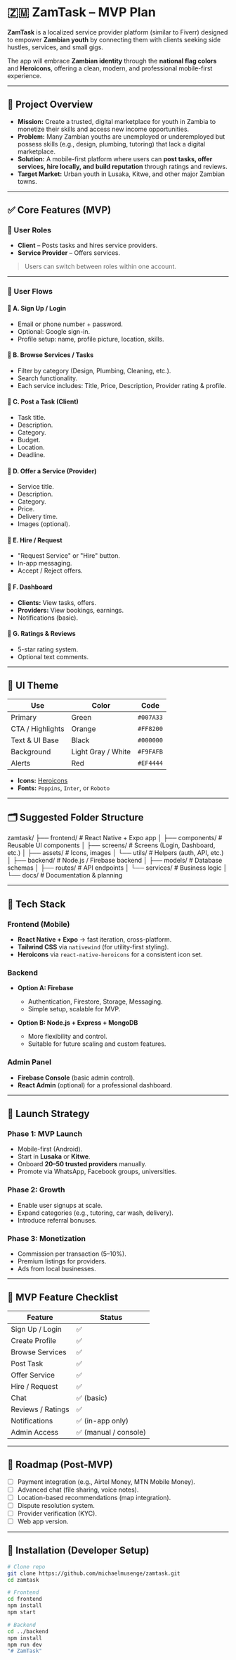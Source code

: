 # 🇿🇲 ZamTask – MVP Plan

**ZamTask** is a localized service provider platform (similar to Fiverr) designed to empower **Zambian youth** by connecting them with clients seeking side hustles, services, and small gigs.  

The app will embrace **Zambian identity** through the **national flag colors** and **Heroicons**, offering a clean, modern, and professional mobile-first experience.

---

## 📖 Project Overview

- **Mission:** Create a trusted, digital marketplace for youth in Zambia to monetize their skills and access new income opportunities.  
- **Problem:** Many Zambian youths are unemployed or underemployed but possess skills (e.g., design, plumbing, tutoring) that lack a digital marketplace.  
- **Solution:** A mobile-first platform where users can **post tasks, offer services, hire locally, and build reputation** through ratings and reviews.  
- **Target Market:** Urban youth in Lusaka, Kitwe, and other major Zambian towns.  

---

## ✅ Core Features (MVP)

### 👥 User Roles
- **Client** – Posts tasks and hires service providers.  
- **Service Provider** – Offers services.  
> Users can switch between roles within one account.  

---

### 📌 User Flows

#### 🔸 A. Sign Up / Login
- Email or phone number + password.  
- Optional: Google sign-in.  
- Profile setup: name, profile picture, location, skills.  

#### 🔸 B. Browse Services / Tasks
- Filter by category (Design, Plumbing, Cleaning, etc.).  
- Search functionality.  
- Each service includes: Title, Price, Description, Provider rating & profile.  

#### 🔸 C. Post a Task (Client)
- Task title.  
- Description.  
- Category.  
- Budget.  
- Location.  
- Deadline.  

#### 🔸 D. Offer a Service (Provider)
- Service title.  
- Description.  
- Category.  
- Price.  
- Delivery time.  
- Images (optional).  

#### 🔸 E. Hire / Request
- "Request Service" or "Hire" button.  
- In-app messaging.  
- Accept / Reject offers.  

#### 🔸 F. Dashboard
- **Clients:** View tasks, offers.  
- **Providers:** View bookings, earnings.  
- Notifications (basic).  

#### 🔸 G. Ratings & Reviews
- 5-star rating system.  
- Optional text comments.  

---

## 🎨 UI Theme

| Use               | Color   | Code       |
|-------------------|---------|------------|
| Primary           | Green   | `#007A33` |
| CTA / Highlights  | Orange  | `#FF8200` |
| Text & UI Base    | Black   | `#000000` |
| Background        | Light Gray / White | `#F9FAFB` |
| Alerts            | Red     | `#EF4444` |

- **Icons:** [Heroicons](https://heroicons.com)  
- **Fonts:** `Poppins`, `Inter`, or `Roboto`  

---

## 🗂 Suggested Folder Structure

zamtask/
├── frontend/ # React Native + Expo app
│ ├── components/ # Reusable UI components
│ ├── screens/ # Screens (Login, Dashboard, etc.)
│ ├── assets/ # Icons, images
│ └── utils/ # Helpers (auth, API, etc.)
│
├── backend/ # Node.js / Firebase backend
│ ├── models/ # Database schemas
│ ├── routes/ # API endpoints
│ └── services/ # Business logic
│
└── docs/ # Documentation & planning


---

## 🧱 Tech Stack

### Frontend (Mobile)
- **React Native + Expo** → fast iteration, cross-platform.  
- **Tailwind CSS** via `nativewind` (for utility-first styling).  
- **Heroicons** via `react-native-heroicons` for a consistent icon set.  

### Backend
- **Option A: Firebase**  
  - Authentication, Firestore, Storage, Messaging.  
  - Simple setup, scalable for MVP.  

- **Option B: Node.js + Express + MongoDB**  
  - More flexibility and control.  
  - Suitable for future scaling and custom features.  

### Admin Panel
- **Firebase Console** (basic admin control).  
- **React Admin** (optional) for a professional dashboard.  

---

## 🚀 Launch Strategy

### Phase 1: MVP Launch
- Mobile-first (Android).  
- Start in **Lusaka** or **Kitwe**.  
- Onboard **20–50 trusted providers** manually.  
- Promote via WhatsApp, Facebook groups, universities.  

### Phase 2: Growth
- Enable user signups at scale.  
- Expand categories (e.g., tutoring, car wash, delivery).  
- Introduce referral bonuses.  

### Phase 3: Monetization
- Commission per transaction (5–10%).  
- Premium listings for providers.  
- Ads from local businesses.  

---

## 🧪 MVP Feature Checklist

| Feature           | Status       |
|-------------------|--------------|
| Sign Up / Login   | ✅ |
| Create Profile    | ✅ |
| Browse Services   | ✅ |
| Post Task         | ✅ |
| Offer Service     | ✅ |
| Hire / Request    | ✅ |
| Chat              | ✅ (basic) |
| Reviews / Ratings | ✅ |
| Notifications     | ✅ (in-app only) |
| Admin Access      | ✅ (manual / console) |

---

## 📌 Roadmap (Post-MVP)

- [ ] Payment integration (e.g., Airtel Money, MTN Mobile Money).  
- [ ] Advanced chat (file sharing, voice notes).  
- [ ] Location-based recommendations (map integration).  
- [ ] Dispute resolution system.  
- [ ] Provider verification (KYC).  
- [ ] Web app version.  

---

## 🔧 Installation (Developer Setup)

```bash
# Clone repo
git clone https://github.com/michaelmusenge/zamtask.git
cd zamtask

# Frontend
cd frontend
npm install
npm start

# Backend
cd ../backend
npm install
npm run dev
"# ZamTask" 

